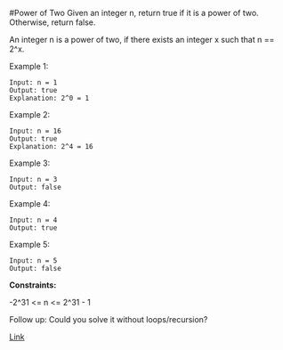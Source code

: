 #Power of Two
Given an integer n, return true if it is a power of two. Otherwise, return false.

An integer n is a power of two, if there exists an integer x such that n == 2^x.

Example 1:
```
Input: n = 1
Output: true
Explanation: 2^0 = 1
```

Example 2:
```
Input: n = 16
Output: true
Explanation: 2^4 = 16
```

Example 3:
```
Input: n = 3
Output: false
```

Example 4:
```
Input: n = 4
Output: true
```

Example 5:
```
Input: n = 5
Output: false
```

**Constraints:**

-2^31 <= n <= 2^31 - 1


Follow up: Could you solve it without loops/recursion?

[Link](https://leetcode.com/problems/power-of-two/)
